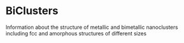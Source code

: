 # BiClusters
Information about the structure of metallic and bimetallic nanoclusters including fcc and amorphous structures of different sizes
